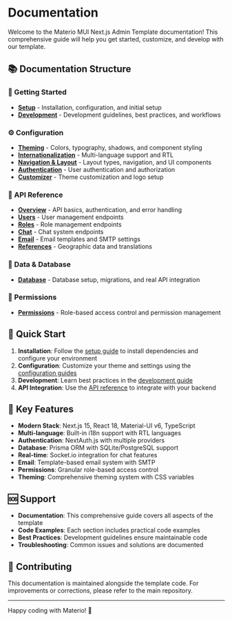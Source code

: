 # Documentation

Welcome to the Materio MUI Next.js Admin Template documentation! This comprehensive guide will help you get started, customize, and develop with our template.

## 📚 Documentation Structure

### 🚀 Getting Started
- **[Setup](setup/)** - Installation, configuration, and initial setup
- **[Development](development/)** - Development guidelines, best practices, and workflows

### ⚙️ Configuration
- **[Theming](configuration/theming.md)** - Colors, typography, shadows, and component styling
- **[Internationalization](configuration/internationalization.md)** - Multi-language support and RTL
- **[Navigation & Layout](configuration/navigation.md)** - Layout types, navigation, and UI components
- **[Authentication](configuration/authentication.md)** - User authentication and authorization
- **[Customizer](configuration/customizer.md)** - Theme customization and logo setup

### 🔌 API Reference
- **[Overview](api/overview.md)** - API basics, authentication, and error handling
- **[Users](api/users.md)** - User management endpoints
- **[Roles](api/roles.md)** - Role management endpoints
- **[Chat](api/chat.md)** - Chat system endpoints
- **[Email](api/email.md)** - Email templates and SMTP settings
- **[References](api/references.md)** - Geographic data and translations

### 💾 Data & Database
- **[Database](database/)** - Database setup, migrations, and real API integration

### 🔐 Permissions
- **[Permissions](permissions/)** - Role-based access control and permission management

## 🎯 Quick Start

1. **Installation**: Follow the [setup guide](setup/) to install dependencies and configure your environment
2. **Configuration**: Customize your theme and settings using the [configuration guides](configuration/)
3. **Development**: Learn best practices in the [development guide](development/)
4. **API Integration**: Use the [API reference](api/) to integrate with your backend

## 📖 Key Features

- **Modern Stack**: Next.js 15, React 18, Material-UI v6, TypeScript
- **Multi-language**: Built-in i18n support with RTL languages
- **Authentication**: NextAuth.js with multiple providers
- **Database**: Prisma ORM with SQLite/PostgreSQL support
- **Real-time**: Socket.io integration for chat features
- **Email**: Template-based email system with SMTP
- **Permissions**: Granular role-based access control
- **Theming**: Comprehensive theming system with CSS variables

## 🆘 Support

- **Documentation**: This comprehensive guide covers all aspects of the template
- **Code Examples**: Each section includes practical code examples
- **Best Practices**: Development guidelines ensure maintainable code
- **Troubleshooting**: Common issues and solutions are documented

## 📝 Contributing

This documentation is maintained alongside the template code. For improvements or corrections, please refer to the main repository.

---

Happy coding with Materio! 🎉
